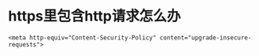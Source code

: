 # https里包含http请求怎么办

`<meta http-equiv="Content-Security-Policy" content="upgrade-insecure-requests">`